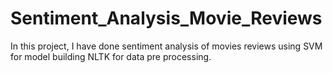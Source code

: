 # Sentiment_Analysis_Movie_Reviews
In this project, I have done sentiment analysis of movies reviews using SVM for model building NLTK for data pre processing.
